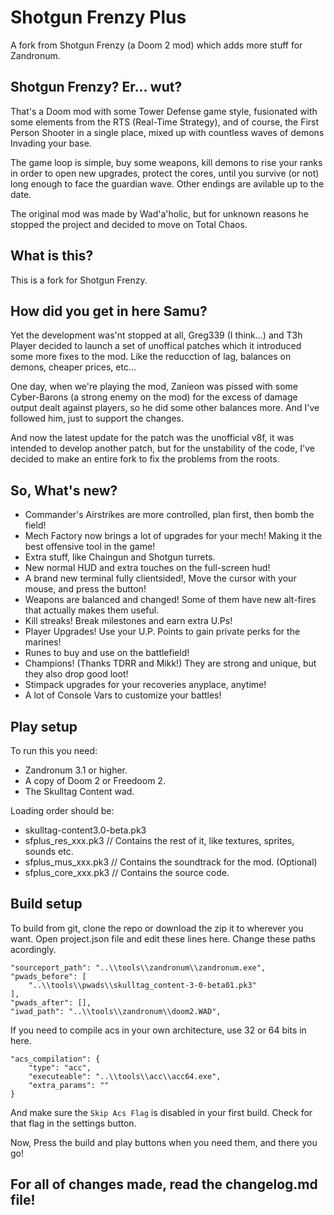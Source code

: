 # Shotgun Frenzy Plus
A fork from Shotgun Frenzy (a Doom 2 mod) which adds more stuff for Zandronum.

## Shotgun Frenzy? Er... wut?
That's a Doom mod with some Tower Defense game style, fusionated with some elements from the RTS (Real-Time Strategy), and of course, the First Person Shooter in a single place, mixed up with countless waves of demons Invading your base.

The game loop is simple, buy some weapons, kill demons to rise your ranks in order to open new upgrades, protect the cores, until you survive (or not) long enough to face the guardian wave. Other endings are avilable up to the date.

The original mod was made by Wad'a'holic, but for unknown reasons he stopped the project and decided to move on Total Chaos.

## What is this?
This is a fork for Shotgun Frenzy.

## How did you get in here Samu?
Yet the development was'nt stopped at all, Greg339 (I think...) and T3h Player decided to launch a set of unoffical patches which it introduced some more fixes to the mod. Like the reducction of lag, balances on demons, cheaper prices, etc...

One day, when we're playing the mod, Zanieon was pissed with some Cyber-Barons (a strong enemy on the mod) for the excess of damage output dealt against players, so he did some other balances more. And I've followed him, just to support the changes.

And now the latest update for the patch was the unofficial v8f, it was intended to develop another patch, but for the unstability of the code, I've decided to make an entire fork to fix the problems from the roots.

## So, What's new?
* Commander's Airstrikes are more controlled, plan first, then bomb the field!
* Mech Factory now brings a lot of upgrades for your mech! Making it the best offensive tool in the game!
* Extra stuff, like Chaingun and Shotgun turrets.
* New normal HUD and extra touches on the full-screen hud!
* A brand new terminal fully clientsided!, Move the cursor with your mouse, and press the button!
* Weapons are balanced and changed! Some of them have new alt-fires that actually makes them useful.
* Kill streaks! Break milestones and earn extra U.Ps! 
* Player Upgrades! Use your U.P. Points to gain private perks for the marines!
* Runes to buy and use on the battlefield!
* Champions! (Thanks TDRR and Mikk!) They are strong and unique, but they also drop good loot!
* Stimpack upgrades for your recoveries anyplace, anytime!
* A lot of Console Vars to customize your battles!

## Play setup

To run this you need:
* Zandronum 3.1 or higher.
* A copy of Doom 2 or Freedoom 2.
* The Skulltag Content wad.

Loading order should be:
* skulltag-content3.0-beta.pk3
* sfplus_res_xxx.pk3  // Contains the rest of it, like textures, sprites, sounds etc.
* sfplus_mus_xxx.pk3  // Contains the soundtrack for the mod. (Optional)
* sfplus_core_xxx.pk3 // Contains the source code.

## Build setup

To build from git, clone the repo or download the zip it to wherever you want. 
Open project.json file and edit these lines here. Change these paths acordingly.

    "sourceport_path": "..\\tools\\zandronum\\zandronum.exe", 
    "pwads_before": [
        "..\\tools\\pwads\\skulltag_content-3-0-beta01.pk3"
    ],
    "pwads_after": [],
    "iwad_path": "..\\tools\\zandronum\\doom2.WAD",

If you need to compile acs in your own architecture, use 32 or 64 bits in here.

    "acs_compilation": {
        "type": "acc",
        "executeable": "..\\tools\\acc\\acc64.exe",
        "extra_params": ""
    }

And make sure the `Skip Acs Flag` is disabled in your first build. Check for that flag in the settings button.

Now, Press the build and play buttons when you need them, and there you go!

## For all of changes made, read the changelog.md file!
